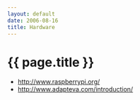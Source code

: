 ```yaml
---
layout: default
date: 2006-08-16
title: Hardware
---
```


# {{ page.title }}

- <http://www.raspberrypi.org/>
- <http://www.adapteva.com/introduction/> 